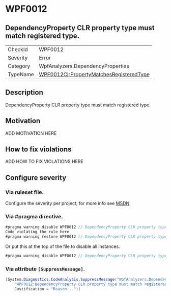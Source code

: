 # WPF0012
## DependencyProperty CLR property type must match registered type.

<!-- start generated table -->
<table>
<tr>
  <td>CheckId</td>
  <td>WPF0012</td>
</tr>
<tr>
  <td>Severity</td>
  <td>Error</td>
</tr>
<tr>
  <td>Category</td>
  <td>WpfAnalyzers.DependencyProperties</td>
</tr>
<tr>
  <td>TypeName</td>
  <td><a href="https://github.com/DotNetAnalyzers/WpfAnalyzers/blob/master/WpfAnalyzers.Analyzers/DependencyProperties/WPF0012ClrPropertyMatchesRegisteredType.cs">WPF0012ClrPropertyMatchesRegisteredType</a></td>
</tr>
</table>
<!-- end generated table -->

## Description

DependencyProperty CLR property type must match registered type.

## Motivation

ADD MOTIVATION HERE

## How to fix violations

ADD HOW TO FIX VIOLATIONS HERE

<!-- start generated config severity -->
## Configure severity

### Via ruleset file.

Configure the severity per project, for more info see [MSDN](https://msdn.microsoft.com/en-us/library/dd264949.aspx).

### Via #pragma directive.
```C#
#pragma warning disable WPF0012 // DependencyProperty CLR property type must match registered type.
Code violating the rule here
#pragma warning restore WPF0012 // DependencyProperty CLR property type must match registered type.
```

Or put this at the top of the file to disable all instances.
```C#
#pragma warning disable WPF0012 // DependencyProperty CLR property type must match registered type.
```

### Via attribute `[SuppressMessage]`.

```C#
[System.Diagnostics.CodeAnalysis.SuppressMessage("WpfAnalyzers.DependencyProperties", 
    "WPF0012:DependencyProperty CLR property type must match registered type.", 
    Justification = "Reason...")]
```
<!-- end generated config severity -->